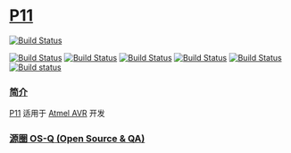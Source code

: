 ﻿# [P11](https://github.com/OS-Q/P11)

[![Build Status](https://github.com/OS-Q/P11/workflows/P11/badge.svg)](https://github.com/OS-Q/P11/actions)

[![Build Status](https://github.com/OS-Q/P11/workflows/macos/badge.svg)](https://github.com/OS-Q/P11/actions/workflows/macos.yml)
[![Build Status](https://github.com/OS-Q/P11/workflows/ubuntu/badge.svg)](https://github.com/OS-Q/P11/actions/workflows/ubuntu.yml)
[![Build Status](https://github.com/OS-Q/P11/workflows/windows/badge.svg)](https://github.com/OS-Q/P11/actions/workflows/windows.yml)
[![Build Status](https://github.com/OS-Q/P11/workflows/PlatformIO/badge.svg)](https://github.com/OS-Q/P11/actions/workflows/platformio.yml)
[![Build Status](https://travis-ci.com/OS-Q/P11.svg?branch=master)](https://travis-ci.com/OS-Q/P11)
[![Build status](https://ci.appveyor.com/api/projects/status/p08jsu3nvloyo7pu?svg=true)](https://ci.appveyor.com/project/Qitas/P11)

### [简介](https://github.com/OS-Q/P11/wiki)

[P11](https://github.com/OS-Q/P11) 适用于 [Atmel AVR](http://www.microchip.com/) 开发

### [源圈 OS-Q (Open Source & QA) ](http://www.OS-Q.com)
